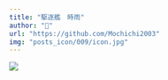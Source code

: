 ```yaml
---
title: "駆逐艦　時雨"
author: "🦊"
url: "https://github.com/Mochichi2003"
img: "posts_icon/009/icon.jpg"
---
```


![](https://i.imgur.com/RFp45oI.jpg)
